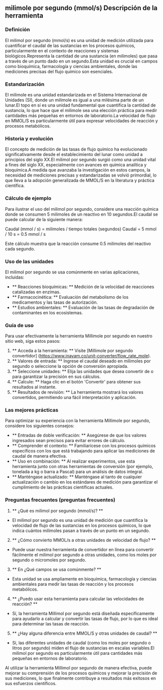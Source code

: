 ## milimole por segundo (mmol/s) Descripción de la herramienta

### Definición
El milimol por segundo (mmol/s) es una unidad de medición utilizada para cuantificar el caudal de las sustancias en los procesos químicos, particularmente en el contexto de reacciones y sistemas biológicos.Representa la cantidad de una sustancia (en milimoles) que pasa a través de un punto dado en un segundo.Esta unidad es crucial en campos como bioquímica, farmacología y ciencias ambientales, donde las mediciones precisas del flujo químico son esenciales.

### Estandarización
El milimole es una unidad estandarizada en el Sistema Internacional de Unidades (SI), donde un milimole es igual a una milésima parte de un lunar.El topo en sí es una unidad fundamental que cuantifica la cantidad de sustancia, lo que hace que el milimole sea una elección práctica para medir cantidades más pequeñas en entornos de laboratorio.La velocidad de flujo en MMOL/S es particularmente útil para expresar velocidades de reacción y procesos metabólicos.

### Historia y evolución
El concepto de medición de las tasas de flujo químico ha evolucionado significativamente desde el establecimiento del lunar como unidad a principios del siglo XX.El milimol por segundo surgió como una unidad vital a fines del siglo XX, especialmente con avances en química analítica y bioquímica.A medida que avanzaba la investigación en estos campos, la necesidad de mediciones precisas y estandarizadas se volvió primordial, lo que lleva a la adopción generalizada de MMOL/S en la literatura y práctica científica.

### Cálculo de ejemplo
Para ilustrar el uso del milimol por segundo, considere una reacción química donde se consumen 5 milimoles de un reactivo en 10 segundos.El caudal se puede calcular de la siguiente manera:

Caudal (mmol / s) = milimoles / tiempo totales (segundos)
Caudal = 5 mmol / 10 s = 0.5 mmol / s

Este cálculo muestra que la reacción consume 0.5 milimoles del reactivo cada segundo.

### Uso de las unidades
El milimol por segundo se usa comúnmente en varias aplicaciones, incluidas:
- ** Reacciones bioquímicas: ** Medición de la velocidad de reacciones catalizadas en enzimas.
- ** Farmacocinética: ** Evaluación del metabolismo de los medicamentos y las tasas de autorización.
- ** Estudios ambientales: ** Evaluación de las tasas de degradación de contaminantes en los ecosistemas.

### Guía de uso
Para usar efectivamente la herramienta Millimole por segundo en nuestro sitio web, siga estos pasos:
1. ** Acceda a la herramienta: ** Visite [Millimole por segundo convertidor] (https://www.inayam.co/unit-converter/flow_rate_mole).
2. ** Valores de entrada: ** Ingrese el caudal deseado en milimoles por segundo o seleccione la opción de conversión apropiada.
3. ** Seleccione unidades: ** Elija las unidades que desea convertir de o para garantizar la precisión en sus cálculos.
4. ** Calcule: ** Haga clic en el botón 'Convertir' para obtener sus resultados al instante.
5. ** Resultados de revisión: ** La herramienta mostrará los valores convertidos, permitiendo una fácil interpretación y aplicación.

### Las mejores prácticas
Para optimizar su experiencia con la herramienta Millimole por segundo, considere los siguientes consejos:
- ** Entradas de doble verificación: ** Asegúrese de que los valores ingresados ​​sean precisos para evitar errores de cálculo.
- ** Comprender el contexto: ** Familiarícese con los procesos químicos específicos con los que está trabajando para aplicar las mediciones de caudal de manera efectiva.
- ** Uso en combinación: ** Al realizar experimentos, use esta herramienta junto con otras herramientas de conversión (por ejemplo, tonelada a kg o barra a Pascal) para un análisis de datos integral.
- ** Manténgase actualizado: ** Manténgase al tanto de cualquier actualización o cambio en los estándares de medición para garantizar el cumplimiento de las prácticas científicas actuales.

### Preguntas frecuentes (preguntas frecuentes)

1. ** ¿Qué es milimol por segundo (mmol/s)? **
- El milimol por segundo es una unidad de medición que cuantifica la velocidad de flujo de las sustancias en los procesos químicos, lo que indica cuántos milimoles pasan a través de un punto en un segundo.

2. ** ¿Cómo convierto MMOL/s a otras unidades de velocidad de flujo? **
- Puede usar nuestra herramienta de convertidor en línea para convertir fácilmente el milimol por segundo a otras unidades, como los moles por segundo o micromoles por segundo.

3. ** En ¿Qué campos se usa comúnmente? **
- Esta unidad se usa ampliamente en bioquímica, farmacología y ciencias ambientales para medir las tasas de reacción y los procesos metabólicos.

4. ** ¿Puedo usar esta herramienta para calcular las velocidades de reacción? **
- Sí, la herramienta Millimol por segundo está diseñada específicamente para ayudarlo a calcular y convertir las tasas de flujo, por lo que es ideal para determinar las tasas de reacción.

5. ** ¿Hay alguna diferencia entre MMOL/S y otras unidades de caudal? **
- Sí, las diferentes unidades de caudal (como los moles por segundo o litros por segundo) miden el flujo de sustancias en escalas variables.El milimol por segundo es particularmente útil para cantidades más pequeñas en entornos de laboratorio.

Al utilizar la herramienta Millimol por segundo de manera efectiva, puede mejorar su comprensión de los procesos químicos y mejorar la precisión de sus mediciones, lo que finalmente contribuye a resultados más exitosos en sus esfuerzos científicos.
